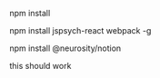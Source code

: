 npm install 




npm install jspsych-react webpack -g


npm install @neurosity/notion


this should work

